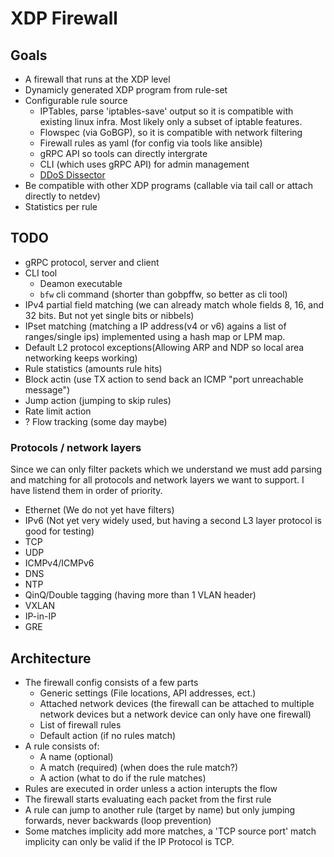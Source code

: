 # XDP Firewall

## Goals

* A firewall that runs at the XDP level
* Dynamicly generated XDP program from rule-set
* Configurable rule source
    * IPTables, parse 'iptables-save' output so it is compatible with existing linux infra.
        Most likely only a subset of iptable features.
    * Flowspec (via GoBGP), so it is compatible with network filtering
    * Firewall rules as yaml (for config via tools like ansible)
    * gRPC API so tools can directly intergrate
    * CLI (which uses gRPC API) for admin management
    * [DDoS Dissector](https://github.com/ddos-clearing-house/ddos_dissector)
* Be compatible with other XDP programs (callable via tail call or attach directly to netdev)
* Statistics per rule

## TODO

* gRPC protocol, server and client
* CLI tool
    * Deamon executable
    * `bfw` cli command (shorter than gobpffw, so better as cli tool)
* IPv4 partial field matching (we can already match whole fields 8, 16, and 32 bits. But not yet single bits or nibbels)
* IPset matching (matching a IP address(v4 or v6) agains a list of ranges/single ips) implemented using a hash map or LPM map.
* Default L2 protocol exceptions(Allowing ARP and NDP so local area networking keeps working)
* Rule statistics (amounts rule hits)
* Block actin (use TX action to send back an ICMP "port unreachable message")
* Jump action (jumping to skip rules)
* Rate limit action
* ? Flow tracking (some day maybe)

### Protocols / network layers

Since we can only filter packets which we understand we must add parsing and matching for all protocols and network layers we want to support.
I have listend them in order of priority.

* Ethernet (We do not yet have filters)
* IPv6 (Not yet very widely used, but having a second L3 layer protocol is good for testing)
* TCP
* UDP
* ICMPv4/ICMPv6
* DNS
* NTP
* QinQ/Double tagging (having more than 1 VLAN header)
* VXLAN
* IP-in-IP
* GRE

## Architecture

* The firewall config consists of a few parts
    * Generic settings (File locations, API addresses, ect.)
    * Attached network devices (the firewall can be attached to multiple network devices but a network device can only have one firewall)
    * List of firewall rules
    * Default action (if no rules match)
* A rule consists of:
    * A name (optional)
    * A match (required) (when does the rule match?)
    * A action (what to do if the rule matches)
* Rules are executed in order unless a action interupts the flow
* The firewall starts evaluating each packet from the first rule
* A rule can jump to another rule (target by name) but only jumping forwards, never backwards (loop prevention)
* Some matches implicity add more matches, a 'TCP source port' match implicity can only be valid if the IP Protocol is TCP.
